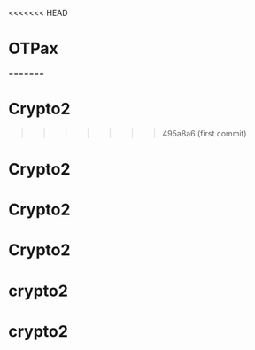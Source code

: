 <<<<<<< HEAD
# OTPax
=======
# Crypto2
>>>>>>> 495a8a6 (first commit)
# Crypto2
# Crypto2
# Crypto2
# crypto2
# crypto2

